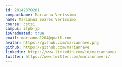 ```yaml
---
id: 20142370201
compactName: Marianna Veríssimo
name: Marianna Soares Veríssimo
course: cstsi
campus: ifpb-jp
isGraduated: true
email: marianna1204@gmail.com
avatar: https://github.com/mariannave.png
github: https://github.com/mariannave
linkedin: https://www.linkedin.com/in/mariannave/
twitter: https://www.twitter.com/mariannaveri/
---
```

